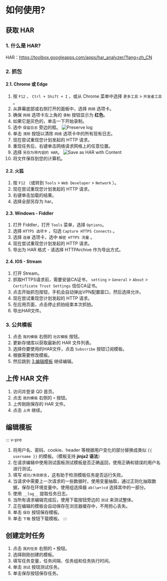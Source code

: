 # 如何使用?

## 获取 HAR

### 1. 什么是 HAR?

HAR：<https://toolbox.googleapps.com/apps/har_analyzer/?lang=zh_CN>

### 2. 抓包

#### 2.1. Chrome 或 Edge

1. 按 `F12` 、 `Ctrl + Shift + I` ，或从 Chrome 菜单中选择 `更多工具` > `开发者工具` 。
2. 从屏幕底部或右侧打开的面板中，选择 `网络` 选项卡。
3. 确保 `网络` 选项卡左上角的 `录制` 按钮显示为 **红色**。
4. 如果它是灰色的，单击一下开始录制。
5. 选中 `保留日志` 旁边的框。
   ![Preserve log](/preserve_log.png)
6. 单击 `清除` 按钮以清除 `网络` 选项卡中的所有现有日志。
7. 现在尝试重现您计划发起的 HTTP 请求。
8. 重现任务后，右键单击网络请求网格上的任意位置。
9. 选择 `另存为带内容的 HAR`。
   ![Save as HAR with Content](/save_har.png)
10. 将文件保存到您的计算机。

#### 2.2. 火狐

1. 按 `F12` （或转到 `Tools` > `Web Developer` > `Network` ）。
2. 现在尝试重现您计划发起的 HTTP 请求。
3. 右键单击​​加载的结果。
4. 选择全部另存为 har。

#### 2.3. Windows - Fiddler

1. 打开 Fiddler，打开 `Tools` 菜单，选择 `Options`。
2. 选择 `HTTPS 选项卡` ，勾选 `Capture HTTPS Connects` 。
3. 选择 `连接` 选项卡，选中 `解密 HTTPS 流量` 。
4. 现在尝试重现您计划发起的 HTTP 请求。
5. 导出为 HAR 格式 - 请选择 HTTPArchive 作为导出方式。

#### 2.4. IOS - Stream

1. 打开 Stream。
2. 抓取HTTPS请求前，需要安装CA证书， `setting` > `General` > `About` > `Certificate Trust Settings` 信任CA证书。
3. 点击开始抓包按钮，手机会自动弹出VPN配置窗口，然后选择允许。
4. 现在尝试重现您计划发起的 HTTP 请求。
5. 在应用页面，点击停止抓拍结束本次抓拍。
6. 导出HAR文件。

### 3. 公共模板

1. 点击 `我的模板` 右侧的 `社区模板` 按钮。
2. 更新存储库以获取最新的 HAR 文件列表。
3. 选择你要使用的HAR文件，点击 `Subscribe` 按钮订阅模板。
4. 根据需要修改模板。
5. 然后跳到 [3.编辑模板](#编辑模板) 继续编辑。

## 上传 HAR 文件

1. 访问并登录 QD 首页。
2. 点击 `我的模板` 右侧的 `+` 按钮。
3. 上传刚刚保存的 HAR 文件。
4. 点击 `上传` 继续。

## 编辑模板

::: v-pre

1. 将用户名、密码、cookie、header 等根据用户变化的部分替换成类似 `{{ username }}` 的模板。（模板支持 **jinja2 语法**）
2. 在请求编辑中使用测试面板测试模板是否正确返回，使用正确和错误的用户名进行测试。
3. 填写 `成功/失败断言`，这有助于检测模板任务是否运行失败。
4. 当请求中需要上一次请求的一些数据时，使用变量抽取，通过正则化抽取数据，保存在环境变量中。使用组选择器 `ab(\w+)cd` 选择其中的一部分。
5. 使用 `__log__` 提取任务日志。
6. 当所有请求编辑完成后，使用下载按钮旁边的 `测试` 来测试整体。
7. 正在编辑的模板会自动保存在浏览器缓存中，不用担心丢失。
8. 单击 `保存` 按钮保存模板。
9. 单击 `下载` 按钮下载模板。
:::

## 创建定时任务

1. 点击 `我的任务` 右侧的 `+` 按钮。
2. 选择刚刚创建的模板。
3. 填写任务变量，任务间隔、任务组和任务执行时间。
4. 单击 `测试` 按钮测试任务。
5. 单击保存按钮保存任务。
